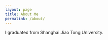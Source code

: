 ```yaml
---
layout: page
title: About Me
permalink: /about/
---
```

I graduated from Shanghai Jiao Tong University.
<br>
